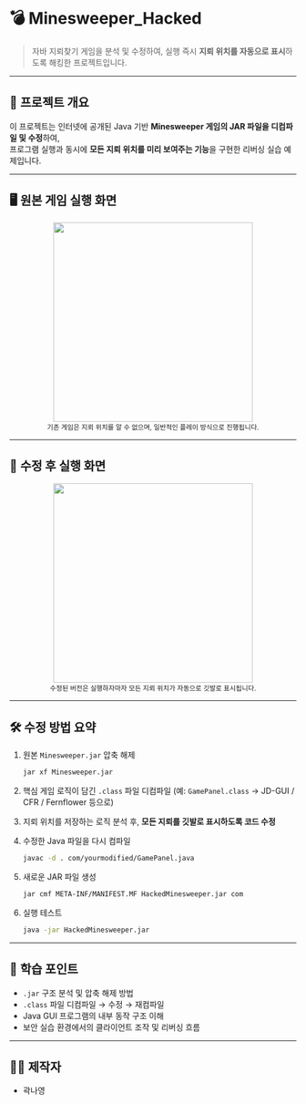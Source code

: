 
# 💣 Minesweeper_Hacked

> 자바 지뢰찾기 게임을 분석 및 수정하여, 실행 즉시 **지뢰 위치를 자동으로 표시**하도록 해킹한 프로젝트입니다.

---

## 🧩 프로젝트 개요

이 프로젝트는 인터넷에 공개된 Java 기반 **Minesweeper 게임의 JAR 파일을 디컴파일 및 수정**하여,  
프로그램 실행과 동시에 **모든 지뢰 위치를 미리 보여주는 기능**을 구현한 리버싱 실습 예제입니다.

---

## 🖥️ 원본 게임 실행 화면

<div align="center">
  <img src="https://github.com/user-attachments/assets/606ee2e5-a985-4eec-a8f9-cca0b4399ed5" width="350"/>
  <br/>
  <sub>기존 게임은 지뢰 위치를 알 수 없으며, 일반적인 플레이 방식으로 진행됩니다.</sub>
</div>

---

## 🔧 수정 후 실행 화면

<div align="center">
  <img src="https://github.com/user-attachments/assets/5c12df07-1ec3-4ddf-8081-64bbc2e445ef" width="350"/>
  <br/>
  <sub>수정된 버전은 실행하자마자 모든 지뢰 위치가 자동으로 깃발로 표시됩니다.</sub>
</div>


---

## 🛠️ 수정 방법 요약

1. 원본 `Minesweeper.jar` 압축 해제  
   ```bash
   jar xf Minesweeper.jar
   ```

2. 핵심 게임 로직이 담긴 `.class` 파일 디컴파일
   (예: `GamePanel.class` → JD-GUI / CFR / Fernflower 등으로)

3. 지뢰 위치를 저장하는 로직 분석 후,
   **모든 지뢰를 깃발로 표시하도록 코드 수정**

4. 수정한 Java 파일을 다시 컴파일

   ```bash
   javac -d . com/yourmodified/GamePanel.java
   ```

5. 새로운 JAR 파일 생성

   ```bash
   jar cmf META-INF/MANIFEST.MF HackedMinesweeper.jar com
   ```

6. 실행 테스트

   ```bash
   java -jar HackedMinesweeper.jar
   ```

---

## 🧠 학습 포인트

* `.jar` 구조 분석 및 압축 해제 방법
* `.class` 파일 디컴파일 → 수정 → 재컴파일
* Java GUI 프로그램의 내부 동작 구조 이해
* 보안 실습 환경에서의 클라이언트 조작 및 리버싱 흐름


---


## 👩‍💻 제작자

* 곽나영
